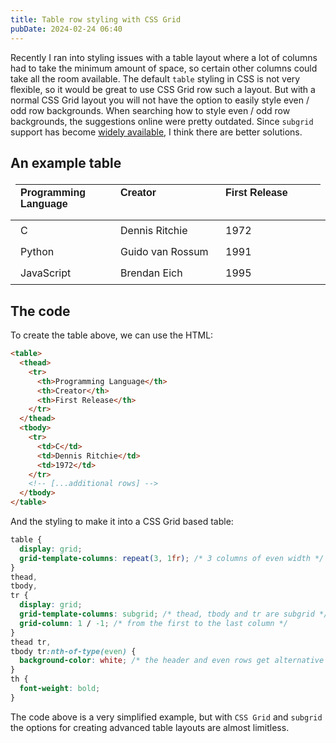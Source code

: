 ```yaml
---
title: Table row styling with CSS Grid
pubDate: 2024-02-24 06:40
---
```


Recently I ran into styling issues with a table layout where a lot of columns had to take the minimum amount of space, so certain other columns could take all the room available. The default `table` styling in CSS is not very flexible, so it would be great to use CSS Grid row such a layout. But with a normal CSS Grid layout you will not have the option to easily style even / odd row backgrounds. When searching how to style even / odd row backgrounds, the suggestions online were pretty outdated. Since `subgrid` support has become [widely available](https://caniuse.com/css-subgrid), I think there are better solutions.

## An example table

<table class="rounded inset-shadow-sm border border-neutral-300 bg-neutral-200 dark:bg-neutral-800 dark:border-neutral-700 drop-shadow-xs">
  <thead>
    <tr>
      <th>Programming Language</div>
      <th>Creator</div>
      <th>First Release</div>
    </tr>
  </thead>
  <tbody>
    <tr>
      <td>C</td>
      <td>Dennis Ritchie</td>
      <td>1972</td>
    </tr>
    <tr>
      <td>Python</td>
      <td>Guido van Rossum</td>
      <td>1991</td>
    </tr>
    <tr>
      <td>JavaScript</td>
      <td>Brendan Eich</td>
      <td>1995</td>
    </tr>
  </tbody>
</table>

## The code

To create the table above, we can use the HTML:

```html
<table>
  <thead>
    <tr>
      <th>Programming Language</th>
      <th>Creator</th>
      <th>First Release</th>
    </tr>
  </thead>
  <tbody>
    <tr>
      <td>C</td>
      <td>Dennis Ritchie</td>
      <td>1972</td>
    </tr>
    <!-- [...additional rows] -->
  </tbody>
</table>
```

And the styling to make it into a CSS Grid based table:

```css
table {
  display: grid;
  grid-template-columns: repeat(3, 1fr); /* 3 columns of even width */
}
thead,
tbody,
tr {
  display: grid;
  grid-template-columns: subgrid; /* thead, tbody and tr are subgrid */
  grid-column: 1 / -1; /* from the first to the last column */
}
thead tr,
tbody tr:nth-of-type(even) {
  background-color: white; /* the header and even rows get alternative background-color */
}
th {
  font-weight: bold;
}
```

The code above is a very simplified example, but with `CSS Grid` and `subgrid` the options for creating advanced table layouts are almost limitless.

<style type="text/css">
table {
  display: grid;
  grid-template-columns: repeat(3, 1fr);
}
thead, tbody, tr {
  display: grid;
  grid-template-columns: subgrid;
  grid-column: 1 / -1;
}
tr {
  padding-inline: 0.5em;
  padding-block: 0.25em;
}
thead tr, tbody tr:nth-of-type(even) {
  background-color: var(--color-neutral-300);
}
th {
  text-align: start;
  font-family: sans-serif;
  font-weight: bold;
}
@media (prefers-color-scheme: dark) {
  thead tr, tbody tr:nth-of-type(even) {
    background-color: var(--color-neutral-700);
  }
}
</style>
